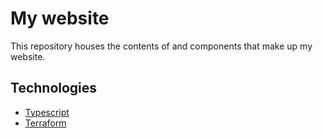 # My website

This repository houses the contents of and components that make up my website.

## Technologies

- [Typescript]()
- [Terraform](terraform.io)
